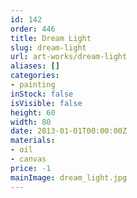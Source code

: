 ```yaml
---
id: 142
order: 446
title: Dream Light
slug: dream-light
url: art-works/dream-light
aliases: []
categories:
- painting
inStock: false
isVisible: false
height: 60
width: 80
date: 2013-01-01T00:00:00Z
materials:
- oil
- canvas
price: -1
mainImage: dream_light.jpg
---
```

